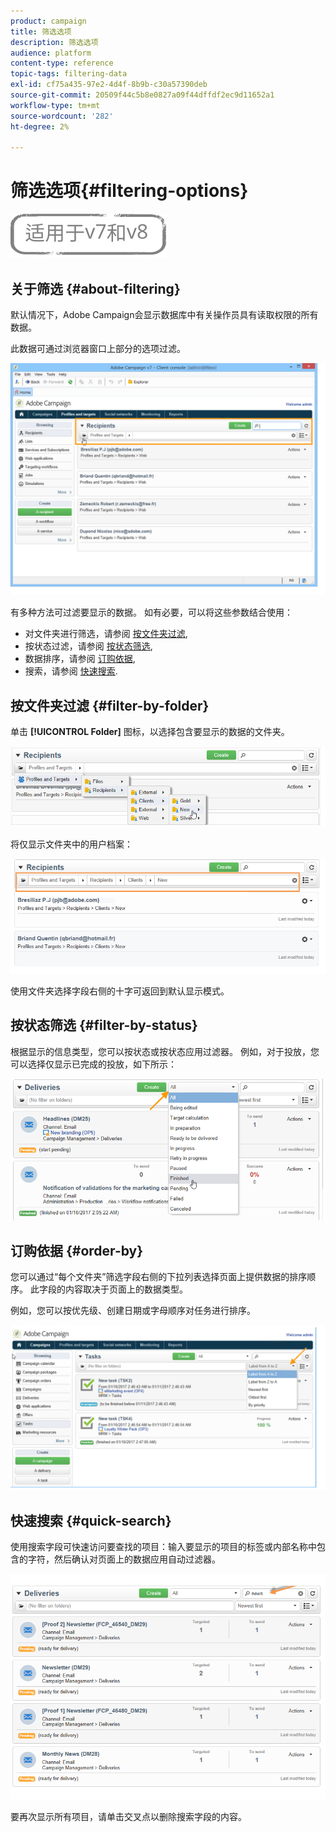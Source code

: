 ```yaml
---
product: campaign
title: 筛选选项
description: 筛选选项
audience: platform
content-type: reference
topic-tags: filtering-data
exl-id: cf75a435-97e2-4d4f-8b9b-c30a57390deb
source-git-commit: 20509f44c5b8e0827a09f44dffdf2ec9d11652a1
workflow-type: tm+mt
source-wordcount: '282'
ht-degree: 2%

---
```


# 筛选选项{#filtering-options}

![](../../assets/common.svg)

## 关于筛选 {#about-filtering}

默认情况下，Adobe Campaign会显示数据库中有关操作员具有读取权限的所有数据。

此数据可通过浏览器窗口上部分的选项过滤。

![](assets/filter_web_zone.png)

有多种方法可过滤要显示的数据。 如有必要，可以将这些参数结合使用：

* 对文件夹进行筛选，请参阅 [按文件夹过滤](#filter-by-folder),
* 按状态过滤，请参阅 [按状态筛选](#filter-by-status),
* 数据排序，请参阅 [订购依据](#order-by),
* 搜索，请参阅 [快速搜索](#quick-search).

## 按文件夹过滤 {#filter-by-folder}

单击 **[!UICONTROL Folder]** 图标，以选择包含要显示的数据的文件夹。

![](assets/filter_web_select_folder.png)

将仅显示文件夹中的用户档案：

![](assets/filter_web_folder_display.png)

使用文件夹选择字段右侧的十字可返回到默认显示模式。

## 按状态筛选 {#filter-by-status}

根据显示的信息类型，您可以按状态或按状态应用过滤器。 例如，对于投放，您可以选择仅显示已完成的投放，如下所示：

![](assets/d_ncs_user_interface_filter_delivery.png)

## 订购依据 {#order-by}

您可以通过“每个文件夹”筛选字段右侧的下拉列表选择页面上提供数据的排序顺序。 此字段的内容取决于页面上的数据类型。

例如，您可以按优先级、创建日期或字母顺序对任务进行排序。

![](assets/order_data_sample.png)

## 快速搜索 {#quick-search}

使用搜索字段可快速访问要查找的项目：输入要显示的项目的标签或内部名称中包含的字符，然后确认对页面上的数据应用自动过滤器。

![](assets/d_ncs_user_interface_filter_search.png)

要再次显示所有项目，请单击交叉点以删除搜索字段的内容。

